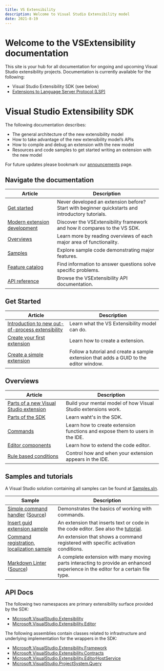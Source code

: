 ```yaml
---
title: VS Extensibility
description: Welcome to Visual Studio Extensibility model
date: 2021-8-19
---
```


# Welcome to the VSExtensibility documentation

This site is your hub for all documentation for ongoing and upcoming Visual Studio extensibility projects.  Documentation is currently available for the following:

* Visual Studio Extensibility SDK (see below)
* [Extensions to Language Server Protocol (LSP)](lsp/lsp-extensions-specifications.md) 

# Visual Studio Extensibility SDK

The following documentation describes:

* The general architecture of the new extensibility model
* How to take advantage of the new extensibility model’s APIs
* How to compile and debug an extension with the new model
* Resources and code samples to get started writing an extension with the new model

For future updates please bookmark our [announcements](announcements.md) page.

## Navigate the documentation

| Article | Description|
|-|-|
| [Get started](#get-started) | Never developed an extension before? Start with beginner quickstarts and introductory tutorials. |
| [Modern extension development](modern-extension-development.md) | Discover the VSExtensibility framework and how it compares to the VS SDK. |
| [Overviews](#overviews) | Learn more by reading overviews of each major area of functionality. |
| [Samples](#samples-and-tutorials) | Explore sample code demonstrating major features. |
| [Feature catalog](features.md) | Find information to answer questions solve specific problems. |
| [API reference](#api-docs) | Browse the VSExtensibility API documentation. |

## Get Started

| Article | Description|
|-|-|
| [Introduction to new out-of-process extensibility](new-extensibility-model/getting-started/oop-extensibility-model-overview.md) | Learn what the VS Extensibility model can do. |
| [Create your first extension](new-extensibility-model/getting-started/create-your-first-extension.md) | Learn how to create a extension. |
| [Create a simple extension](new-extensibility-model/getting-started/tutorial-create-simple-extension.md) | Follow a tutorial and create a sample extension that adds a GUID to the editor window. |

## Overviews

| Article | Description|
|-|-|
| [Parts of a new Visual Studio extension](new-extensibility-model/inside-the-sdk/extension-anatomy.md) | Build your mental model of how Visual Studio extensions work. |
| [Parts of the SDK](new-extensibility-model/inside-the-sdk/inside-the-sdk.md) | Learn waht's in the SDK. |
| [Commands](new-extensibility-model/extension-guides/command/command.md) | Learn how to create extension functions and expose them to users in the IDE. |
| [Editor components](new-extensibility-model/extension-guides/editor/editor.md) | Learn how to extend the code editor. |
| [Rule based conditions](new-extensibility-model/inside-the-sdk/activation-constraints.md) | Control how and when your extension appears in the IDE. |

## Samples and tutorials

A Visual Studio solution containing all samples can be found at [Samples.sln](https://github.com/microsoft/VSExtensibility/tree/main/New_Extensibility_Model/Samples/Samples.sln).

| Sample | Description|
|-|-|
| [Simple command handler](new-extensibility-model/getting-started/create-your-first-extension.md) ([Source](https://github.com/microsoft/VSExtensibility/tree/main/New_Extensibility_Model/Samples/SimpleRemoteCommandSample)) | Demonstrates the basics of working with commands. |
| [Insert guid extension sample](https://github.com/microsoft/VSExtensibility/tree/main/New_Extensibility_Model/Samples/InsertGuidExtension) | An extension that inserts text or code in the code editor. See also the [tutorial](new-extensibility-modlel/getting-started/tutorial-create-simple-extension.md). |
| [Command registration, localization sample](https://github.com/microsoft/VSExtensibility/tree/main/New_Extensibility_Model/Samples/CommandRegistrationsSample) | An extension that shows a command registered with specific activation conditions. |
| [Markdown Linter](new-extensibility-model/extension-guides/markdown-linter-sample.md) ([Source](https://github.com/microsoft/VSExtensibility/tree/main/New_Extensibility_Model/Samples/MarkdownLinter)) | A complete extension with many moving parts interacting to provide an enhanced experience in the editor for a certain file type. |

## API Docs

The following two namespaces are primary extensibility surface provided by the SDK:

* [Microsoft.VisualStudio.Extensibility](new-extensibility-model/api/Microsoft.VisualStudio.Extensibility.md)
* [Microsoft.VisualStudio.Extensibility.Editor](new-extensibility-model/api/Microsoft.VisualStudio.Extensibility.Extensibility.editor.md)

The following assemblies contain classes related to infrastructure and underlying implementation for the wrappers in the SDK:

* [Microsoft.VisualStudio.Extensibility.Framework](new-extensibility-model/api/Microsoft.VisualStudio.Extensibility.Framework.md)
* [Microsoft.VisualStudio.Extensibility.Contracts](new-extensibility-model/api/Microsoft.VisualStudio.Extensibility.Contracts.md)
* [Microsoft.VisualStudio.Extensibility.EditorHostService](new-extensibility-model/api/Microsoft.VisualStudio.Extensibility.EditorHostService.md)
* [Microsoft.VisualStudio.ProjectSystem.Query](new-extensibility-model/api/Microsoft.VisualStudio.ProjectSystem.Query.md)